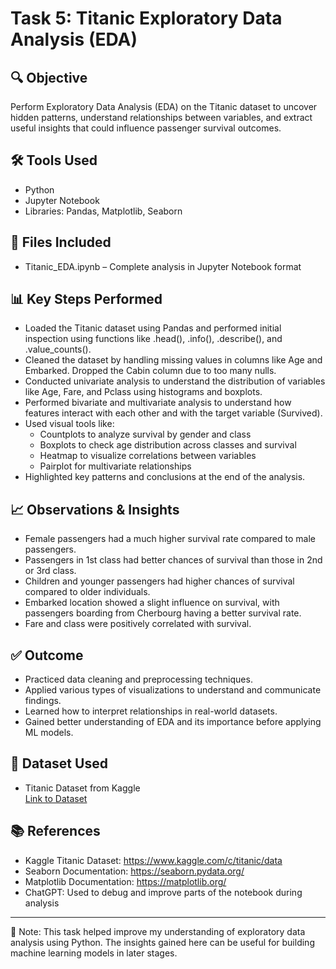 # Task 5: Titanic Exploratory Data Analysis (EDA)

## 🔍 Objective
Perform Exploratory Data Analysis (EDA) on the Titanic dataset to uncover hidden patterns, understand relationships between variables, and extract useful insights that could influence passenger survival outcomes.

## 🛠 Tools Used
- Python
- Jupyter Notebook
- Libraries: Pandas, Matplotlib, Seaborn

## 📂 Files Included
- Titanic_EDA.ipynb – Complete analysis in Jupyter Notebook format

## 📊 Key Steps Performed

- Loaded the Titanic dataset using Pandas and performed initial inspection using functions like .head(), .info(), .describe(), and .value_counts().
- Cleaned the dataset by handling missing values in columns like Age and Embarked. Dropped the Cabin column due to too many nulls.
- Conducted univariate analysis to understand the distribution of variables like Age, Fare, and Pclass using histograms and boxplots.
- Performed bivariate and multivariate analysis to understand how features interact with each other and with the target variable (Survived).
- Used visual tools like:
  - Countplots to analyze survival by gender and class
  - Boxplots to check age distribution across classes and survival
  - Heatmap to visualize correlations between variables
  - Pairplot for multivariate relationships
- Highlighted key patterns and conclusions at the end of the analysis.

## 📈 Observations & Insights

- Female passengers had a much higher survival rate compared to male passengers.
- Passengers in 1st class had better chances of survival than those in 2nd or 3rd class.
- Children and younger passengers had higher chances of survival compared to older individuals.
- Embarked location showed a slight influence on survival, with passengers boarding from Cherbourg having a better survival rate.
- Fare and class were positively correlated with survival.

## ✅ Outcome

- Practiced data cleaning and preprocessing techniques.
- Applied various types of visualizations to understand and communicate findings.
- Learned how to interpret relationships in real-world datasets.
- Gained better understanding of EDA and its importance before applying ML models.

## 📎 Dataset Used
- Titanic Dataset from Kaggle  
  [Link to Dataset](https://www.kaggle.com/c/titanic/data)

## 📚 References

- Kaggle Titanic Dataset: https://www.kaggle.com/c/titanic/data  
- Seaborn Documentation: https://seaborn.pydata.org/  
- Matplotlib Documentation: https://matplotlib.org/  
- ChatGPT: Used to debug and improve parts of the notebook during analysis

---

📌 Note: This task helped improve my understanding of exploratory data analysis using Python. The insights gained here can be useful for building machine learning models in later stages.
